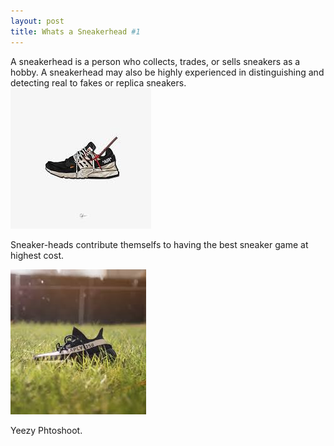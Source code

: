 ```yaml
---
layout: post
title: Whats a Sneakerhead #1
---
```

 
   
A sneakerhead is a person who collects, trades, or sells sneakers as a hobby. A sneakerhead may also be highly experienced in distinguishing and detecting real to fakes or replica sneakers. 
![download](/images/Offwhite.jpeg)

Sneaker-heads contribute themselfs to having the best sneaker game at highest cost.

![download](/images/download.jpeg)   

Yeezy Phtoshoot.
